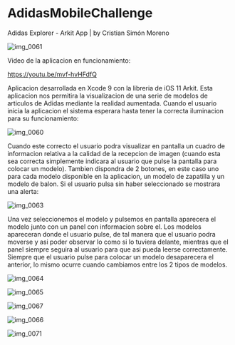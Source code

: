 # AdidasMobileChallenge
Adidas Explorer - Arkit App | by Cristian Simón Moreno

![img_0061](https://user-images.githubusercontent.com/16426967/31556807-c53cef9c-b046-11e7-9c3d-b51d7ca76141.PNG)

Video de la aplicacion en funcionamiento:

https://youtu.be/mvf-hvHFdfQ

Aplicacion desarrollada en Xcode 9 con la libreria de iOS 11 Arkit. Esta aplicacion nos permitira la visualizacion de una serie de modelos de articulos de Adidas mediante la realidad aumentada. Cuando el usuario inicia la aplicacion el sistema esperara hasta tener la correcta iluminacion para su funcionamiento:

![img_0060](https://user-images.githubusercontent.com/16426967/31556917-2c039d84-b047-11e7-9d6f-c1aca18851c5.PNG)

Cuando este correcto el usuario podra visualizar en pantalla un cuadro de informacion relativa a la calidad de la recepcion de imagen (cuando esta sea correcta simplemente indicara al usuario que pulse la pantalla para colocar un modelo). Tambien dispondra de 2 botones, en este caso uno para cada modelo disponible en la aplicacion, un modelo de zapatilla y un modelo de balon. Si el usuario pulsa sin haber seleccionado se mostrara una alerta:

![img_0063](https://user-images.githubusercontent.com/16426967/31557035-92952a40-b047-11e7-8333-2710ffef9248.PNG)

Una vez seleccionemos el modelo y pulsemos en pantalla aparecera el modelo junto con un panel con informacion sobre el. Los modelos apareceran donde el usuario pulse, de tal manera que el usuario podra moverse y asi poder observar lo como si lo tuviera delante, mientras que el panel siempre seguira al usuario para que asi pueda leerse correctamente. Siempre que el usuario pulse para colocar un modelo desaparecera el anterior, lo mismo ocurre cuando cambiamos entre los 2 tipos de modelos.

![img_0064](https://user-images.githubusercontent.com/16426967/31557124-e5e058fa-b047-11e7-8bd0-6b6545becaf1.PNG)

![img_0065](https://user-images.githubusercontent.com/16426967/31557136-e9f5751a-b047-11e7-9467-c2262ab033cd.PNG)

![img_0067](https://user-images.githubusercontent.com/16426967/31557142-ef01527c-b047-11e7-81f9-ace65c58c08f.PNG)

![img_0066](https://user-images.githubusercontent.com/16426967/31557138-ebd61c90-b047-11e7-95e0-4b4a67e2cc4f.PNG)

![img_0071](https://user-images.githubusercontent.com/16426967/31557151-f8fb7da2-b047-11e7-860c-1034e729af72.PNG)


